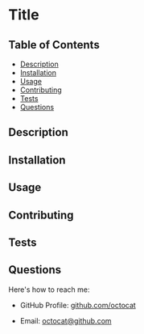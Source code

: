 # Title

## Table of Contents

- [Description](#description)
- [Installation](#installation)
- [Usage](#usage)
- [Contributing](#contributing)
- [Tests](#tests)
- [Questions](#questions)
   

## Description



## Installation



## Usage



## Contributing



## Tests



## Questions

Here's how to reach me:

- GitHub Profile: [github.com/octocat](https://github.com/octocat)

- Email: [octocat@github.com](mailto:octocat@github.com)
